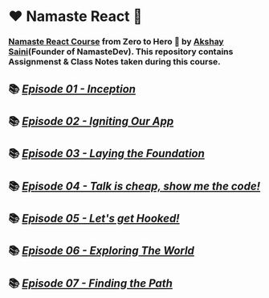 # ❤️ Namaste React 🙏

### [Namaste React Course](https://courses.namastedev.com/learn/Namaste-React) from Zero to Hero 🚀 by [Akshay Saini](https://www.linkedin.com/in/akshaymarch7/)(Founder of NamasteDev). This repository contains Assignmenst & Class Notes taken during this course.

## 📚 [_Episode 01 - Inception_](./Episode%2001%20-%20Inception/)

## 📚 [_Episode 02 - Igniting Our App_](./Episode%2002%20-%20Igniting%20Our%20App/)

## 📚 [_Episode 03 - Laying the Foundation_](./Episode%2003%20-%20Laying%20the%20Foundation/)

## 📚 [_Episode 04 - Talk is cheap, show me the code!_](./Episode%2004%20-%20Talk%20is%20cheap%2C%20show%20me%20the%20code!/)

## 📚 [_Episode 05 - Let's get Hooked!_](./Episode%2005%20-%20Let's%20get%20Hooked/)

## 📚 [_Episode 06 - Exploring The World_](./Episode%2006%20-%20Exploring%20The%20World/)

## 📚 [_Episode 07 - Finding the Path_](./Episode%2007%20-%20Finding%20the%20Path/)
